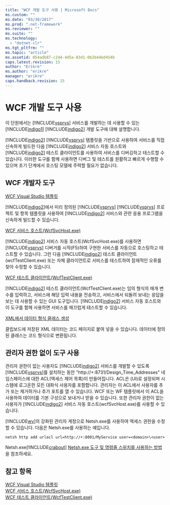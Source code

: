 ```yaml
---
title: "WCF 개발 도구 사용 | Microsoft Docs"
ms.custom: ""
ms.date: "03/30/2017"
ms.prod: ".net-framework"
ms.reviewer: ""
ms.suite: ""
ms.technology: 
  - "dotnet-clr"
ms.tgt_pltfrm: ""
ms.topic: "article"
ms.assetid: 054adb87-c244-4d5a-83d1-0b2b44bd454b
caps.latest.revision: 15
author: "Erikre"
ms.author: "erikre"
manager: "erikre"
caps.handback.revision: 15
---
```

# WCF 개발 도구 사용
이 단원에서는 [!INCLUDE[vsprvs](../../../includes/vsprvs-md.md)] 서비스를 개발하는 데 사용할 수 있는 [!INCLUDE[indigo1](../../../includes/indigo1-md.md)] [!INCLUDE[indigo2](../../../includes/indigo2-md.md)] 개발 도구에 대해 설명합니다.  
  
 [!INCLUDE[indigo2](../../../includes/indigo2-md.md)] [!INCLUDE[vsprvs](../../../includes/vsprvs-md.md)] 템플릿을 기반으로 사용하여 서비스를 직접 신속하게 빌드한 다음 [!INCLUDE[indigo2](../../../includes/indigo2-md.md)] 서비스 자동 호스트와 [!INCLUDE[indigo2](../../../includes/indigo2-md.md)] 테스트 클라이언트를 사용하여 서비스를 디버깅하고 테스트할 수 있습니다.  이러한 도구를 함께 사용하면 디버그 및 테스트를 원활하고 빠르게 수행할 수 있으며 초기 단계에서 호스팅 모델에 주력할 필요가 없습니다.  
  
## WCF 개발자 도구  
 [WCF Visual Studio 템플릿](../../../docs/framework/wcf/wcf-vs-templates.md)  
  
 [!INCLUDE[indigo2](../../../includes/indigo2-md.md)]에서 미리 정의된 [!INCLUDE[vsprvs](../../../includes/vsprvs-md.md)] [!INCLUDE[vsprvs](../../../includes/vsprvs-md.md)] 프로젝트 및 항목 템플릿을 사용하여 [!INCLUDE[indigo2](../../../includes/indigo2-md.md)] 서비스와 관련 응용 프로그램을 신속하게 빌드할 수 있습니다.  
  
 [WCF 서비스 호스트\(WcfSvcHost.exe\)](../../../docs/framework/wcf/wcf-service-host-wcfsvchost-exe.md)  
  
 [!INCLUDE[indigo2](../../../includes/indigo2-md.md)] 서비스 자동 호스트\(WcfSvcHost.exe\)를 사용하면 [!INCLUDE[vsprvs](../../../includes/vsprvs-md.md)] 디버거를 시작\(F5\)하여 구현한 서비스를 자동으로 호스팅하고 테스트할 수 있습니다.  그런 다음 [!INCLUDE[indigo2](../../../includes/indigo2-md.md)] 테스트 클라이언트\(wcfTestClient.exe\) 또는 자체 클라이언트로 서비스를 테스트하여 잠재적인 오류를 찾아 수정할 수 있습니다.  
  
 [WCF 테스트 클라이언트\(WcfTestClient.exe\)](../../../docs/framework/wcf/wcf-test-client-wcftestclient-exe.md)  
  
 [!INCLUDE[indigo2](../../../includes/indigo2-md.md)] 테스트 클라이언트\(WcfTestClient.exe\)는 임의 형식의 매개 변수를 입력하고, 서비스에 해당 입력 내용을 전송하고, 서비스에서 되돌려 보내는 응답을 보는 데 사용할 수 있는 GUI 도구입니다.  [!INCLUDE[indigo2](../../../includes/indigo2-md.md)] 서비스 자동 호스트와 이 도구를 함께 사용하면 서비스를 매끄럽게 테스트할 수 있습니다.  
  
 [XML에서 데이터 형식 클래스 생성](../../../docs/framework/wcf/generating-data-type-classes-from-xml.md)  
  
 클립보드에 저장된 XML 데이터는 코드 페이지로 붙여 넣을 수 있습니다.  데이터에 정의된 클래스는 코드 형식으로 변환됩니다.  
  
## 관리자 권한 없이 도구 사용  
 관리자 권한이 없는 사용자도 [!INCLUDE[indigo2](../../../includes/indigo2-md.md)] 서비스를 개발할 수 있도록 [!INCLUDE[vsprvs](../../../includes/vsprvs-md.md)]를 설치하는 동안 "http:\/\/\+:8731\/Design\_Time\_Addresses" 네임스페이스에 대한 ACL\(액세스 제어 목록\)이 만들어집니다.  ACL은 \(UI\)로 설정되며 시스템에 로그온한 모든 대화식 사용자를 포함합니다.  관리자는 이 ACL에서 사용자를 추가 또는 제거하거나 추가 포트를 열 수 있습니다. WCF 또는 WF 템플릿에서 이 ACL을 사용하여 데이터를 기본 구성으로 보내거나 받을 수 있습니다.  또한 관리자 권한이 없는 사용자가 [!INCLUDE[indigo2](../../../includes/indigo2-md.md)] 서비스 자동 호스트\(wcfSvcHost.exe\)를 사용할 수 있습니다.  
  
 [!INCLUDE[wv](../../../includes/wv-md.md)]의 강화된 관리자 계정으로 Netsh.exe를 사용하여 액세스 권한을 수정할 수 있습니다.  다음은 Netsh.exe를 사용하는 예입니다.  
  
```  
netsh http add urlacl url=http://+:8001/MyService user=<domain>\<user>  
```  
  
 Netsh.exe[!INCLUDE[crabout](../../../includes/crabout-md.md)] [Netsh.exe 도구 및 명령줄 스위치를 사용하는 방법](http://go.microsoft.com/fwlink/?LinkId=97877)을 참조하세요.  
  
## 참고 항목  
 [WCF Visual Studio 템플릿](../../../docs/framework/wcf/wcf-vs-templates.md)   
 [WCF 서비스 호스트\(WcfSvcHost.exe\)](../../../docs/framework/wcf/wcf-service-host-wcfsvchost-exe.md)   
 [WCF 테스트 클라이언트\(WcfTestClient.exe\)](../../../docs/framework/wcf/wcf-test-client-wcftestclient-exe.md)
